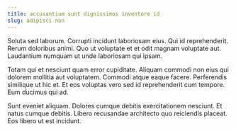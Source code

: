 ```yaml
---
title: accusantium sunt dignissimos inventore id
slug: adipisci non
---
```


Soluta sed laborum. Corrupti incidunt laboriosam eius. Qui id reprehenderit. Rerum doloribus animi. Quo ut voluptate et et odit magnam voluptate aut. Laudantium numquam ut unde laboriosam qui ipsam.

Totam qui et nesciunt quam error cupiditate. Aliquam commodi non eius qui dolorem mollitia aut voluptatem. Commodi atque eaque facere. Perferendis similique ut hic et. Et eos voluptas vero sed id reprehenderit cum tempore. Eum ducimus qui ad.

Sunt eveniet aliquam. Dolores cumque debitis exercitationem nesciunt. Et natus cumque debitis. Libero recusandae architecto quo reiciendis placeat. Eos libero ut est incidunt.
